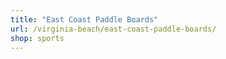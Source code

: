 ```yaml
---
title: "East Coast Paddle Boards"
url: /virginia-beach/east-coast-paddle-boards/
shop: sports
---
```


